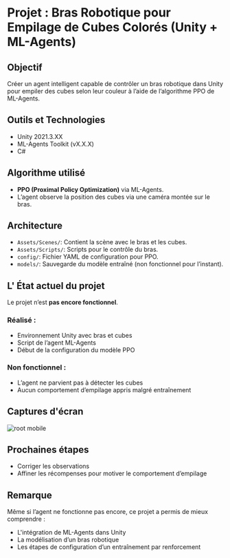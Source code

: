 #  Projet : Bras Robotique pour Empilage de Cubes Colorés (Unity + ML-Agents)

##  Objectif
Créer un agent intelligent capable de contrôler un bras robotique dans Unity pour empiler des cubes selon leur couleur à l’aide de l’algorithme PPO de ML-Agents.

##  Outils et Technologies
- Unity 2021.3.XX
- ML-Agents Toolkit (vX.X.X)
- C#

##  Algorithme utilisé
- **PPO (Proximal Policy Optimization)** via ML-Agents.
- L’agent observe la position des cubes via une caméra montée sur le bras.

##  Architecture
- `Assets/Scenes/`: Contient la scène avec le bras et les cubes.
- `Assets/Scripts/`: Scripts pour le contrôle du bras.
- `config/`: Fichier YAML de configuration pour PPO.
-  `models/`: Sauvegarde du modèle entraîné (non fonctionnel pour l’instant).
  ## L' État actuel du projet
 Le projet n’est **pas encore fonctionnel**.

###  Réalisé :
- Environnement Unity avec bras et cubes
- Script de l’agent ML-Agents
- Début de la configuration du modèle PPO

###  Non fonctionnel :
- L’agent ne parvient pas à détecter les cubes
- Aucun comportement d’empilage appris malgré entraînement

##  Captures d'écran
![root mobile](https://github.com/user-attachments/assets/2ccf27e7-8d03-4880-aa8b-59cfdd10e363)
##  Prochaines étapes
- Corriger les observations
- Affiner les récompenses pour motiver le comportement d’empilage

##  Remarque
Même si l’agent ne fonctionne pas encore, ce projet a permis de mieux comprendre :
- L'intégration de ML-Agents dans Unity
- La modélisation d’un bras robotique
- Les étapes de configuration d’un entraînement par renforcement

